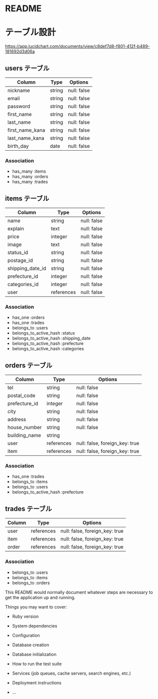 # README

# テーブル設計
https://app.lucidchart.com/documents/view/c8def7d8-f801-412f-b489-181692d3d06a

## users テーブル

| Column          | Type       | Options                        |
| --------------- | ---------- | ------------------------------ |
| nickname        | string     | null: false                    |
| email           | string     | null: false                    |
| password        | string     | null: false                    |
| first_name      | string     | null: false                    |
| last_name       | string     | null: false                    |
| first_name_kana | string     | null: false                    |
| last_name_kana  | string     | null: false                    |
| birth_day       | date       | null: false                    |

### Association

- has_many :items
- has_many :orders
- has_many :trades

## items テーブル

| Column           | Type       | Options                        |
| ---------------- | ---------- | ------------------------------ |
| name             | string     | null: false                    |
| explain          | text       | null: false                    |
| price            | integer    | null: false                    |
| image            | text       | null: false                    |
| status_id        | string     | null: false                    |
| postage_id       | string     | null: false                    |
| shipping_date_id | string     | null: false                    |
| prefecture_id    | integer    | null: false                    |
| categories_id    | integer    | null: false                    |
| user             | references | null: false                    |

### Association

- has_one :orders
- has_one :trades
- belongs_to :users
- belongs_to_active_hash :status
- belongs_to_active_hash :shipping_date
- belongs_to_active_hash :prefecture
- belongs_to_active_hash :categories

## orders テーブル

| Column          | Type       | Options                        |
| --------------- | ---------- | ------------------------------ |
| tel             | string     | null: false                    |
| postal_code     | string     | null: false                    |
| prefecture_id   | integer    | null: false                    |
| city            | string     | null: false                    |
| address         | string     | null: false                    |
| house_number    | string     | null: false                    |
| building_name   | string     |                                |
| user            | references | null: false, foreign_key: true |
| item            | references | null: false, foreign_key: true |

### Association

- has_one :trades
- belongs_to :items
- belongs_to :users
- belongs_to_active_hash :prefecture

## trades テーブル

| Column          | Type       | Options                        |
| --------------- | ---------- | ------------------------------ |
| user            | references | null: false, foreign_key: true |
| item            | references | null: false, foreign_key: true |
| order           | references | null: false, foreign_key: true |

### Association

- belongs_to :users
- belongs_to :items
- belongs_to :orders


This README would normally document whatever steps are necessary to get the
application up and running.

Things you may want to cover:

* Ruby version

* System dependencies

* Configuration

* Database creation

* Database initialization

* How to run the test suite

* Services (job queues, cache servers, search engines, etc.)

* Deployment instructions

* ...
